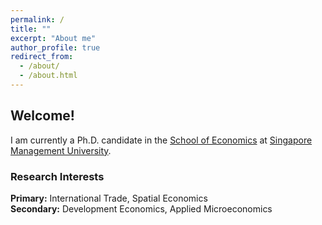 ```yaml
---
permalink: /
title: ""
excerpt: "About me"
author_profile: true
redirect_from: 
  - /about/
  - /about.html
---
```


## Welcome!

I am currently a Ph.D. candidate in the [School of Economics](https://economics.smu.edu.sg/) at [Singapore Management University](https://www.smu.edu.sg/).

### Research Interests
**Primary:**   International Trade, Spatial Economics <br>
**Secondary:** Development Economics, Applied Microeconomics
